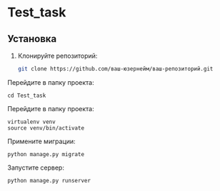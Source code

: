 # Test_task
## Установка
1. Клонируйте репозиторий:

   ```bash
   git clone https://github.com/ваш-юзернейм/ваш-репозиторий.git
Перейдите в папку проекта:

    cd Test_task
Перейдите в папку проекта:

    virtualenv venv
    source venv/bin/activate
Примените миграции:

    python manage.py migrate
Запустите сервер:

    python manage.py runserver
